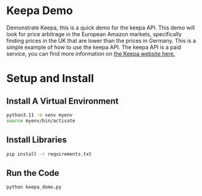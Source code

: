 # Keepa Demo
 Demonstrate Keepa, this is a quick demo for the keepa API.  This demo will look for price arbitrage in the European Amazon markets, specifically finding prices in the UK that are lower than the prices in Germany.  This is a simple example of how to use the keepa API.  The keepa API is a paid service, you can find more information on [the Keepa website here.](https://keepaapi.readthedocs.io/en/latest/api_methods.html)

# Setup and Install

## Install A Virtual Environment

```bash
python3.11 -m venv myenv
source myenv/bin/activate
```

## Install Libraries

```bash
pip install -r requirements.txt
```

## Run the Code

```bash
python keepa_demo.py
```